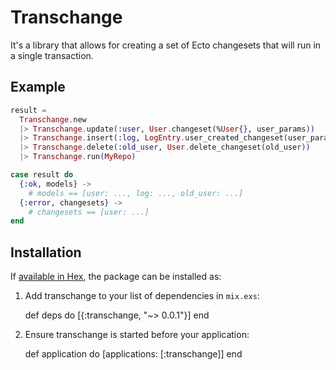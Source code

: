 # Transchange

It's a library that allows for creating a set of Ecto changesets that will run
in a single transaction.

## Example

```elixir
result =
  Transchange.new
  |> Transchange.update(:user, User.changeset(%User{}, user_params))
  |> Transchange.insert(:log, LogEntry.user_created_changeset(user_params))
  |> Transchange.delete(:old_user, User.delete_changeset(old_user))
  |> Transchange.run(MyRepo)

case result do
  {:ok, models} ->
    # models == [user: ..., log: ..., old_user: ...]
  {:error, changesets} ->
    # changesets == [user: ...]
end
```

## Installation

If [available in Hex](https://hex.pm/docs/publish), the package can be installed as:

  1. Add transchange to your list of dependencies in `mix.exs`:

        def deps do
          [{:transchange, "~> 0.0.1"}]
        end

  2. Ensure transchange is started before your application:

        def application do
          [applications: [:transchange]]
        end
